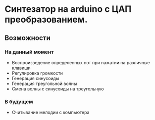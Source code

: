 # Синтезатор на arduino с ЦАП преобразованием.

## Возможности
### На данный момент
+ Воспроизведение определенных нот при нажатии на различные клавиши
+ Регулировка громкости
+ Генерация синусоиды
+ Генерация треугольной волны
+ Смена волны с синусоиды на треугольную

### В будущем
+ Считывание мелодии с компьютера

